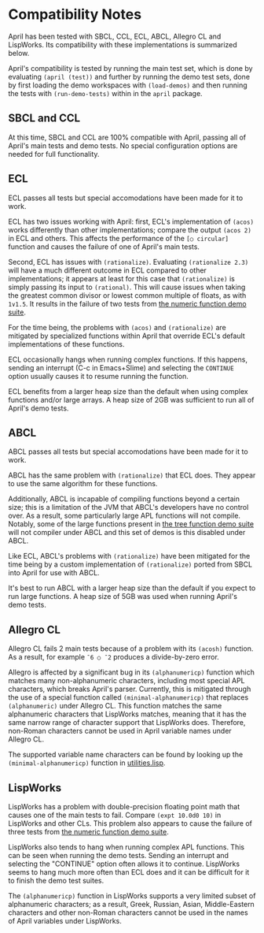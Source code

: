 <!-- TITLE/ -->

# Compatibility Notes

<!-- /TITLE -->

April has been tested with SBCL, CCL, ECL, ABCL, Allegro CL and LispWorks. Its compatibility with these implementations is summarized below.

April's compatibility is tested by running the main test set, which is done by evaluating `(april (test))` and further by running the demo test sets, done by first loading the demo workspaces with `(load-demos)` and then running the tests with `(run-demo-tests)` within in the `april` package.

## SBCL and CCL

At this time, SBCL and CCL are 100% compatible with April, passing all of April's main tests and demo tests. No special configuration options are needed for full functionality.

## ECL

ECL passes all tests but special accomodations have been made for it to work.

ECL has two issues working with April: first, ECL's implementation of `(acos)` works differently than other implementations; compare the output `(acos 2)` in ECL and others. This affects the performance of the `[○ circular]` function and causes the failure of one of April's main tests.

Second, ECL has issues with `(rationalize)`. Evaluating `(rationalize 2.3)` will have a much different outcome in ECL compared to other implementations; it appears at least for this case that `(rationalize)` is simply passing its input to `(rational)`. This will cause issues when taking the greatest common divisor or lowest common multiple of floats, as with `1∨1.5`. It results in the failure of two tests from [the numeric function demo suite](./demos/dfns/numeric).

For the time being, the problems with `(acos)` and `(rationalize)` are mitigated by specialized functions within April that override ECL's default implementations of these functions.

ECL occasionally hangs when running complex functions. If this happens, sending an interrupt (C-c in Emacs+Slime) and selecting the `CONTINUE` option usually causes it to resume running the function.

ECL benefits from a larger heap size than the default when using complex functions and/or large arrays. A heap size of 2GB was sufficient to run all of April's demo tests.

## ABCL

ABCL passes all tests but special accomodations have been made for it to work.

ABCL has the same problem with `(rationalize)` that ECL does. They appear to use the same algorithm for these functions.

Additionally, ABCL is incapable of compiling functions beyond a certain size; this is a limitation of the JVM that ABCL's developers have no control over. As a result, some particularly large APL functions will not compile. Notably, some of the large functions present in [the tree function demo suite](./demos/dfns/tree) will not compiler under ABCL and this set of demos is this disabled under ABCL.

Like ECL, ABCL's problems with `(rationalize)` have been mitigated for the time being by a custom implementation of `(rationalize)` ported from SBCL into April for use with ABCL.

It's best to run ABCL with a larger heap size than the default if you expect to run large functions. A heap size of 5GB was used when running April's demo tests.

## Allegro CL

Allegro CL fails 2 main tests because of a problem with its `(acosh)` function. As a result, for example `¯6 ○ ¯2` produces a divide-by-zero error.

Allegro is affected by a significant bug in its `(alphanumericp)` function which matches many non-alphanumeric characters, including most special APL characters, which breaks April's parser. Currently, this is mitigated through the use of a special function called `(minimal-alphanumericp)` that replaces `(alphanumeric)` under Allegro CL. This function matches the same alphanumeric characters that LispWorks matches, meaning that it has the same narrow range of character support that LispWorks does. Therefore, non-Roman characters cannot be used in April variable names under Allegro CL.

The supported variable name characters can be found by looking up the `(minimal-alphanumericp)` function in [utilities.lisp](./utilities.lisp).

## LispWorks

LispWorks has a problem with double-precision floating point math that causes one of the main tests to fail. Compare `(expt 10.0d0 10)` in LispWorks and other CLs. This problem also appears to cause the failure of three tests from [the numeric function demo suite](./demos/dfns/numeric).

LispWorks also tends to hang when running complex APL functions. This can be seen when running the demo tests. Sending an interrupt and selecting the "CONTINUE" option often allows it to continue. LispWorks seems to hang much more often than ECL does and it can be difficult for it to finish the demo test suites.

The `(alphanumericp)` function in LispWorks supports a very limited subset of alphanumeric characters; as a result, Greek, Russian, Asian, Middle-Eastern characters and other non-Roman characters cannot be used in the names of April variables under LispWorks.